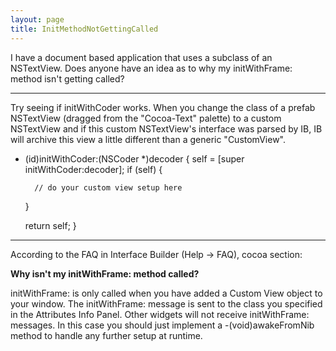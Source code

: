 ```yaml
---
layout: page
title: InitMethodNotGettingCalled
---
```


I have a document based application that uses a subclass of an NSTextView.  Does anyone have an idea as to why my initWithFrame: method isn't getting called?

----

Try seeing if initWithCoder works. When you change the class of a prefab NSTextView (dragged from the "Cocoa-Text" palette) to a custom NSTextView and if this custom NSTextView's interface was parsed by IB, IB will archive this view a little different than a generic "CustomView".

    
- (id)initWithCoder:(NSCoder *)decoder {
    self = [super initWithCoder:decoder];
    if (self) {
        
        // do your custom view setup here

    }

    return self;
}
 

----

According to the FAQ in Interface Builder (Help -> FAQ), cocoa section:

**Why isn't my initWithFrame: method called?**

initWithFrame: is only called when you have added a Custom View object to your window. The initWithFrame: message is sent to the class you specified in the Attributes Info Panel. Other widgets will not receive initWithFrame: messages. In this case you should just implement a -(void)awakeFromNib method to handle any further setup at runtime.

